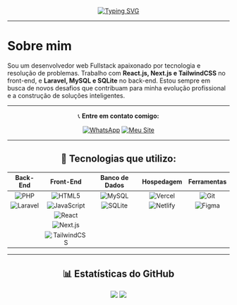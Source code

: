
<div align="center">

[![Typing SVG](https://readme-typing-svg.demolab.com?font=Fira+Code&pause=1000&color=F76E45&width=435&lines=Olá,+meu+nome+é+Pablo!;Sou+Desenvolvedor+Web+Fullstack;Seja+bem-vindo+ao+meu+GitHub+%F0%9F%91%8B)](https://git.io/typing-svg)

---
<div align="left">
 <h1>Sobre mim</h1>

Sou um desenvolvedor web Fullstack apaixonado por tecnologia e resolução de problemas. Trabalho com **React.js, Next.js e TailwindCSS** no front-end, e **Laravel, MySQL e SQLite** no back-end. Estou sempre em busca de novos desafios que contribuam para minha evolução profissional e a construção de soluções inteligentes.
</div>


---

📞 **Entre em contato comigo:**

[![WhatsApp](https://img.shields.io/badge/WhatsApp-25D366?style=for-the-badge&logo=whatsapp&logoColor=white)](https://api.whatsapp.com/send/?phone=5561999133344&text=Quero+iniciar+um+projeto%21&type=phone_number&app_absent=0)
[![Meu Site](https://img.shields.io/badge/Acesse%20meu%20site-007acc?style=for-the-badge&logo=google-chrome&logoColor=white)](https://pabloodev.online)

---

## 🚀 Tecnologias que utilizo:

<div align="center">
  
| Back-End | Front-End | Banco de Dados | Hospedagem | Ferramentas |
|:--------:|:---------:|:--------------:|:----------:|:------------:|
| ![PHP](https://cdn.jsdelivr.net/gh/devicons/devicon/icons/php/php-original.svg) | ![HTML5](https://cdn.jsdelivr.net/gh/devicons/devicon/icons/html5/html5-original.svg) | ![MySQL](https://cdn.jsdelivr.net/gh/devicons/devicon/icons/mysql/mysql-original.svg) | ![Vercel](https://cdn.jsdelivr.net/gh/devicons/devicon/icons/vercel/vercel-original.svg) | ![Git](https://cdn.jsdelivr.net/gh/devicons/devicon/icons/git/git-original.svg) | | ![Python](https://cdn.jsdelivr.net/gh/devicons/devicon/icons/python/python-original.svg) 
| ![Laravel](https://cdn.jsdelivr.net/gh/devicons/devicon/icons/laravel/laravel-original.svg) |![JavaScript](https://cdn.jsdelivr.net/gh/devicons/devicon/icons/javascript/javascript-original.svg) | ![SQLite](https://cdn.jsdelivr.net/gh/devicons/devicon/icons/sqlite/sqlite-original.svg) | ![Netlify](https://cdn.jsdelivr.net/gh/devicons/devicon/icons/netlify/netlify-original.svg) | ![Figma](https://cdn.jsdelivr.net/gh/devicons/devicon/icons/figma/figma-original.svg) |
|  | ![React](https://cdn.jsdelivr.net/gh/devicons/devicon/icons/react/react-original.svg) |  |  |  |
|  | ![Next.js](https://cdn.jsdelivr.net/gh/devicons/devicon/icons/nextjs/nextjs-original.svg) |  |  |  |
|  | ![TailwindCSS](https://cdn.jsdelivr.net/gh/devicons/devicon/icons/tailwindcss/tailwindcss-original.svg) |  |  |  | 


</div>

---

## 📊 Estatísticas do GitHub

<div align="center">
  <img height="180em" src="https://github-readme-stats.vercel.app/api?username=Pabloopk&show_icons=true&theme=transparent&locale=pt-br" />
  <img height="180em" src="https://github-readme-stats.vercel.app/api/top-langs/?username=Pabloopk&layout=compact&theme=transparent" />
</div>

</div>

<!-- <div align="center">

[![Typing SVG](https://readme-typing-svg.demolab.com?font=Fira+Code&pause=1000&color=F76E45&width=435&lines=Ol%C3%A1,+meu+nome+%C3%A9+Pablo!;Sou+Desenvolvedor+Web;Obrigado+por+visitar+o+meu+perfil+%E2%98%BA%EF%B8%8F)](https://git.io/typing-svg)
<hr/>
    <p align="left">
    Sou desenvolvedor web FullStack, com grande motivação para solucionar problemas utilizando JavaScript, PHP e SQL. Trabalho com os frameworks React.js, Next.js e TailwindCSS no front-        end e utilizo Laravel, SQLite e MySQL no back-end. Com essas ferramentas, sou capaz de desenvolver aplicações web, desde sites até sistemas completos.
    </p>
    <p align="left">
        Desde 2023, tenho direcionado minha formação para a área de Tecnologia da Informação, com ênfase no desenvolvimento Fullstack. Para consolidar essa trajetória, iniciei a                 Graduação Tecnológica em Análise e Desenvolvimento de Sistemas pela Estácio. Ao longo desse período, venho adquirindo experiência prática em projetos voltados ao desenvolvimento          de soluções web, o que tem contribuído de maneira significativa para o meu aprimoramento e evolução profissional no setor.
    </p>

   </div>

   

<div>
        <a href="https://api.whatsapp.com/send/?phone=5561992295015&text=Quero+iniciar+um+projeto%21&type=phone_number&app_absent=0">
            <img align="center" alt="whatsApp" src="https://img.shields.io/badge/WhatsApp-25D566?style=for-the-badge&logo=whatsapp&logoColor=white">
        </a>
    
 </div>
    <hr/>


<div align="center">
    
## Tecnologias:

###

 <div style="display: inline_block; grid:col 4">    
        <img width="50px" style="padding: 10px;" alt="Php" src="https://cdn.jsdelivr.net/gh/devicons/devicon@latest/icons/php/php-original.svg" />
        <img alt="Laravel" width="50px" style="padding: 10px;" src="https://cdn.jsdelivr.net/gh/devicons/devicon@latest/icons/laravel/laravel-original.svg" />
        <img width="50px" style="padding: 10px;" alt="JavaScript" src="https://cdn.jsdelivr.net/gh/devicons/devicon@latest/icons/javascript/javascript-original.svg" />
        <img width="50px" style="padding: 10px;" alt="Reactjs" src="https://cdn.jsdelivr.net/gh/devicons/devicon@latest/icons/react/react-original.svg" />
        <img width="50px" style="padding: 10px;" alt="Next.js" src="https://cdn.jsdelivr.net/gh/devicons/devicon@latest/icons/nextjs/nextjs-original.svg" />
        <img width="50px" style="padding: 10px;" alt="html" src="https://cdn.jsdelivr.net/gh/devicons/devicon@latest/icons/html5/html5-original.svg" />
        <img width="50px" style="padding: 10px;" alt="TailwindCss" src="https://cdn.jsdelivr.net/gh/devicons/devicon@latest/icons/tailwindcss/tailwindcss-original.svg" />
        <img width="50px" style="padding: 10px;" alt="Sqlite" src="https://cdn.jsdelivr.net/gh/devicons/devicon@latest/icons/sqlite/sqlite-original.svg" />
        <img width="50px" style="padding: 10px;" alt="MySql" src="https://cdn.jsdelivr.net/gh/devicons/devicon@latest/icons/mysql/mysql-original.svg" />
        <img width="50px" style="padding: 10px;" alt="Vercel" src="https://cdn.jsdelivr.net/gh/devicons/devicon@latest/icons/vercel/vercel-original.svg" />
        <img width="50px" style="padding: 10px;" alt="Netlify" src="https://cdn.jsdelivr.net/gh/devicons/devicon@latest/icons/netlify/netlify-original.svg" />
        <img width="50px" style="padding: 10px;" alt="Git" src="https://cdn.jsdelivr.net/gh/devicons/devicon@latest/icons/git/git-original.svg" />
    </div>

###    

</hr>
<div align="center">
<img align="center" heigth="200px" style="padding-right: 10px;" alt="GitHub" src="https://github-readme-stats.vercel.app/api/top-langs/?username=Pabloopk&layout=compact&theme=transparent&custom_title=Tecnologias" />
<img align="center" heigth="200px" style="padding-right: 10px;" alt="GitHub" src="https://github-readme-stats.vercel.app/api?username=Pabloopk&show_icons=true&theme=transparent&_all_commits=true&locale=pt-br" />

</div>

### 

</hr>

[![Acesse meu site](https://img.shields.io/badge/Acesse%20meu%20site-007acc?style=for-the-badge&logo=google-chrome&logoColor=white)](https://pabloodev.online)


<!--<picture>
  <source media="(prefers-color-scheme: dark)" srcset="https://github.com/Pabloopk/Pabloopk/blob/output/github-contribution-grid-snake.gif">
  <img alt="GitHub Snake" src="https://raw.githubusercontent.com/Pabloopk/Pabloopk/output/github-contribution-grid-snake.gif">
</picture>

<!--![snake gif](https://github.com/Pabloopk/Pabloopk/blob/output/github-contribution-grid-snake.gif)


